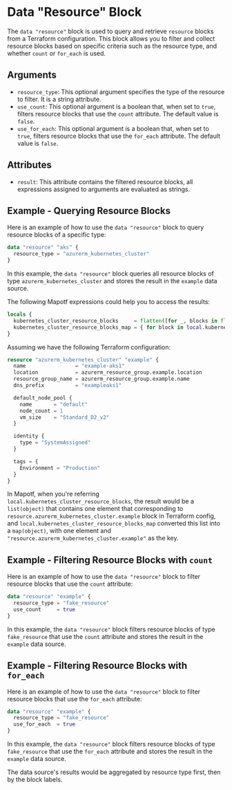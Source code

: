 # Data "Resource" Block

The `data "resource"` block is used to query and retrieve `resource` blocks from a Terraform configuration. This block allows you to filter and collect resource blocks based on specific criteria such as the resource type, and whether `count` or `for_each` is used.

## Arguments

- `resource_type`: This optional argument specifies the type of the resource to filter. It is a string attribute.
- `use_count`: This optional argument is a boolean that, when set to `true`, filters resource blocks that use the `count` attribute. The default value is `false`.
- `use_for_each`: This optional argument is a boolean that, when set to `true`, filters resource blocks that use the `for_each` attribute. The default value is `false`.

## Attributes

- `result`: This attribute contains the filtered resource blocks, all expressions assigned to arguments are evaluated as strings.

## Example - Querying Resource Blocks

Here is an example of how to use the `data "resource"` block to query resource blocks of a specific type:

```terraform
data "resource" "aks" {
  resource_type = "azurerm_kubernetes_cluster"
}
```

In this example, the `data "resource"` block queries all resource blocks of type `azurerm_kubernetes_cluster` and stores the result in the `example` data source.

The following Mapotf expressions could help you to access the results:

```terraform
locals {
  kubernetes_cluster_resource_blocks     = flatten([for _, blocks in flatten(data.resource.all.result) : [for b in blocks : b]])
  kubernetes_cluster_resource_blocks_map = { for block in local.kubernetes_cluster_resource_blocks : block.mptf.block_address => block }
}
```

Assuming we have the following Terraform configuration:

```terraform
resource "azurerm_kubernetes_cluster" "example" {
  name                = "example-aks1"
  location            = azurerm_resource_group.example.location
  resource_group_name = azurerm_resource_group.example.name
  dns_prefix          = "exampleaks1"

  default_node_pool {
    name       = "default"
    node_count = 1
    vm_size    = "Standard_D2_v2"
  }

  identity {
    type = "SystemAssigned"
  }

  tags = {
    Environment = "Production"
  }
}
```

In Mapotf, when you're referring `local.kubernetes_cluster_resource_blocks`, the result would be a `list(object)` that contains one element that corresponding to `resource.azurerm_kubernetes_cluster.example` block in Terraform config, and `local.kubernetes_cluster_resource_blocks_map` converted this list into a `map(object)`, with one element and `"resource.azurerm_kubernetes_cluster.example"` as the key.

## Example - Filtering Resource Blocks with `count`

Here is an example of how to use the `data "resource"` block to filter resource blocks that use the `count` attribute:

```terraform
data "resource" "example" {
  resource_type = "fake_resource"
  use_count     = true
}
```

In this example, the `data "resource"` block filters resource blocks of type `fake_resource` that use the `count` attribute and stores the result in the `example` data source.

## Example - Filtering Resource Blocks with `for_each`

Here is an example of how to use the `data "resource"` block to filter resource blocks that use the `for_each` attribute:

```terraform
data "resource" "example" {
  resource_type = "fake_resource"
  use_for_each  = true
}
```

In this example, the `data "resource"` block filters resource blocks of type `fake_resource` that use the `for_each` attribute and stores the result in the `example` data source.

The data source's results would be aggregated by resource type first, then by the block labels.